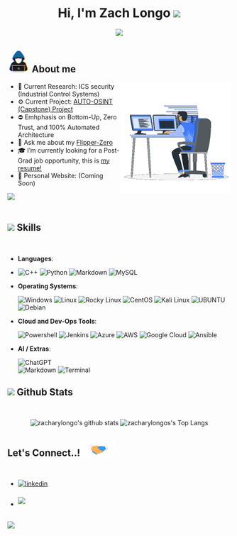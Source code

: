 
<h1 align="center"><b>Hi, I'm Zach Longo </b><img src="https://media.tenor.com/ABq1nyD68u0AAAAi/wave-waving.gif" width="35"></h1>
<!--  -->
<p align="center">
  <a href="https://github.com/DenverCoder1/readme-typing-svg"><img src="https://readme-typing-svg.herokuapp.com?font=Time+New+Roman&color=cyan&size=25&center=true&vCenter=true&width=600&height=50&lines=I+Love+Enterprise+Security..&hearts;++;Automation+and+Security,;Smart-Buildings+and+I.O.T,;OSINT+and+InfoSec,;Flipper-Zero+Owner,;Avid+Python+Programmer"></a>
</p>

## <picture><img src = "https://github.com/0xAbdulKhalid/0xAbdulKhalid/raw/main/assets/mdImages/about_me.gif" width = 50px></picture> **About me**

<picture> <img align="right" src="https://github.com/0xAbdulKhalid/0xAbdulKhalid/raw/main/assets/mdImages/Right_Side.gif" width = 250px></picture>

- 🧪 Current Research: ICS security (Industrial Control Systems)
- ⚙️ Current Project: [AUTO-OSINT (Capstone) Project](https://github.com/zacharylongo/CCC-410)
- ⛔ Emhphasis on Bottom-Up, Zero Trust, and 100% Automated Architecture
- 🐬 Ask me about my [Flipper-Zero](https://flipperzero.one/)
- 🎓 I’m currently looking for a Post-Grad job opportunity, this is [my resume!](https://drive.google.com/file/d/1762HYxtvIfHswU2V4IaaS54KnxcxEtd4/view?usp=drive_link)
- 👷 Personal Website: (Coming Soon)

<img src="https://user-images.githubusercontent.com/73097560/115834477-dbab4500-a447-11eb-908a-139a6edaec5c.gif"><br><br>

## <img src="https://media2.giphy.com/media/QssGEmpkyEOhBCb7e1/giphy.gif?cid=ecf05e47a0n3gi1bfqntqmob8g9aid1oyj2wr3ds3mg700bl&rid=giphy.gif" width ="25"><b> Skills</b>
<br>

<p align="center">

- **Languages**:
- 
    ![C++](https://img.shields.io/badge/C++%20-%2300599C.svg?style=for-the-badge&logo=c%2B%2B&logoColor=white)
    ![Python](https://img.shields.io/badge/Python%20-%2314354C.svg?style=for-the-badge&logo=python&logoColor=white)
  ![Markdown](https://img.shields.io/badge/Markdown-000000?style=for-the-badge&logo=markdown&logoColor=white)
  ![MySQL](https://img.shields.io/badge/MySQL-00000F?style=for-the-badge&logo=mysql&logoColor=white)
  


- **Operating Systems**:

    ![Windows](https://img.shields.io/badge/Windows-0078D6?style=for-the-badge&logo=windows&logoColor=white)
  ![Linux](https://img.shields.io/badge/Linux-FCC624?style=for-the-badge&logo=linux&logoColor=black)
  ![Rocky Linux](https://img.shields.io/badge/-Rocky%20Linux-%2310B981?style=for-the-badge&logo=rockylinux&logoColor=white)
  ![CentOS](https://img.shields.io/badge/cent%20os-002260?style=for-the-badge&logo=centos&logoColor=F0F0F0)
  ![Kali Linux](https://img.shields.io/badge/Kali_Linux-557C94?style=for-the-badge&logo=kali-linux&logoColor=white)
  ![UBUNTU](https://img.shields.io/badge/Ubuntu-E95420?style=for-the-badge&logo=ubuntu&logoColor=white)
  ![Debian](https://img.shields.io/badge/Debian-A81D33?style=for-the-badge&logo=debian&logoColor=white)
  


- **Cloud and Dev-Ops Tools**:

  ![Powershell](https://img.shields.io/badge/Powershell-2CA5E0?style=for-the-badge&logo=powershell&logoColor=white)
  ![Jenkins](https://img.shields.io/badge/Jenkins-D24939?style=for-the-badge&logo=Jenkins&logoColor=white)
![Azure](https://img.shields.io/badge/Microsoft_Azure-0089D6?style=for-the-badge&logo=microsoft-azure&logoColor=white)
![AWS](https://img.shields.io/badge/Amazon_AWS-232F3E?style=for-the-badge&logo=amazon-aws&logoColor=white)
![Google Cloud](https://img.shields.io/badge/Google_Cloud-4285F4?style=for-the-badge&logo=google-cloud&logoColor=white)
 ![Ansible](https://camo.githubusercontent.com/729b43632161eef1f0488e0c79770733edb33410b7b1fae7fcaa4a46960153d4/68747470733a2f2f696d672e736869656c64732e696f2f62616467652f416e7369626c652d2532334545303030302e7376673f7374796c653d666c61742d737175617265266c6f676f3d616e7369626c65266c6f676f436f6c6f723d7768697465)
  



- **AI / Extras**:

  
  ![ChatGPT](https://img.shields.io/badge/chatGPT-74aa9c?style=for-the-badge&logo=openai&logoColor=white)  
    ![Markdown](https://img.shields.io/badge/markdown-%23000000.svg?style=for-the-badge&logo=markdown&logoColor=white)
    ![Terminal](https://img.shields.io/badge/Terminal-%23054020?style=for-the-badge&logo=gnu-bash&logoColor=white)
     


</p>





## <img src="https://media.giphy.com/media/iY8CRBdQXODJSCERIr/giphy.gif" width="35"><b> Github Stats </b>
<br>

<div align="center">

![zacharylongo's github stats](https://github-readme-stats.vercel.app/api?username=zacharylongo&show_icons=true&theme=tokyonight)
![zacharylongos's Top Langs](https://github-readme-stats.vercel.app/api/top-langs/?username=zacharylongo&theme=tokyonight&layout=compact)

</a>
</div>



## <b> Let's Connect..!</b><img src="https://github.com/0xAbdulKhalid/0xAbdulKhalid/raw/main/assets/mdImages/handshake.gif" width ="80">
<br>
<div align='left'>

<ul>

<li>
<a href="https://www.linkedin.com/in/zachary-longo" target="_blank">
<img src="https://img.shields.io/badge/linkedin:  zachary-longo-%2300acee.svg?color=405DE6&style=for-the-badge&logo=linkedin&logoColor=white" alt=linkedin style="margin-bottom: 5px;"/>
</a>
</li>


<br>

<li>
<a href="mailto:zachary.longo.local@gmail.com" target="_blank">
<img src="https://img.shields.io/badge/gmail:  zachary.longo.local-%23EA4335.svg?style=for-the-badge&logo=gmail&logoColor=white" t=mail style="margin-bottom: 5px;" />
</a>
</li>
	
</ul>
</div>

<br>
<img src="https://user-images.githubusercontent.com/73097560/115834477-dbab4500-a447-11eb-908a-139a6edaec5c.gif">
<br>
<br>
<br>


</div>
<br>
<br>
<br>
<br>
